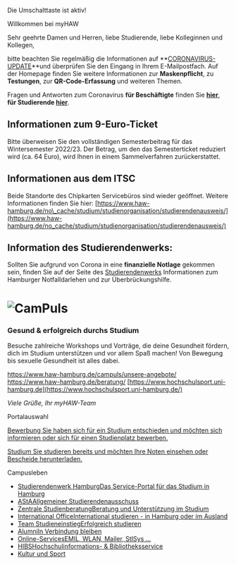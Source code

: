 Die Umschalttaste ist aktiv!

Willkommen bei myHAW

Sehr geehrte Damen und Herren,
liebe Studierende,
liebe Kolleginnen und Kollegen,

bitte beachten Sie regelmäßig die Informationen auf **[CORONAVIRUS-UPDATE](https://www.haw-hamburg.de/corona/)**und überprüfen Sie den Eingang in Ihrem E-Mailpostfach. Auf der Homepage finden Sie weitere Informationen zur **Maskenpflicht**, zu **Testungen**, zur **QR-Code-Erfassung** und weiteren Themen.

Fragen und Antworten zum Coronavirus **für Beschäftigte** finden Sie **[hier](https://www.haw-hamburg.de/corona/faq-beschaeftigte/)**,
**für Studierende [hier](https://www.haw-hamburg.de/corona/faq-studium-und-lehre/)**.

Informationen zum 9-Euro-Ticket
----------

Bitte überweisen Sie den vollständigen Semesterbeitrag für das Wintersemester 2022/23. Der Betrag, um den das Semesterticket reduziert wird (ca. 64 Euro), wird Ihnen in einem Sammelverfahren zurückerstattet.

Informationen aus dem ITSC
----------

Beide Standorte des Chipkarten Servicebüros sind wieder geöffnet.
Weitere Informationen finden Sie hier: [https://www.haw-hamburg.de/no\_cache/studium/studienorganisation/studierendenausweis/](https://www.haw-hamburg.de/no_cache/studium/studienorganisation/studierendenausweis/)

Information des Studierendenwerks:
----------

Sollten Sie aufgrund von Corona in eine **finanzielle Notlage** gekommen sein, finden Sie auf der Seite des [Studierendenwerks](https://www.studierendenwerk-hamburg.de/das-studierendenwerk-hamburg/corona-pandemie-informationen-und-unterstuetzung) Informationen zum Hamburger Notfalldarlehen und zur Überbrückungshilfe.

###  ###

![CamPuls](https://www.haw-hamburg.de/fileadmin/_processed_/a/e/csm_CamPuls_schwarz_transparent_812f299d2a.png)
==========

### Gesund & erfolgreich durchs Studium ###

Besuche zahlreiche Workshops und Vorträge, die deine Gesundheit fördern, dich im Studium unterstützen und vor allem Spaß machen!
Von Bewegung bis sexuelle Gesundheit ist alles dabei.

<https://www.haw-hamburg.de/campuls/unsere-angebote/>
<https://www.haw-hamburg.de/beratung/>
[https://www.hochschulsport.uni-hamburg.de](https://www.hochschulsport.uni-hamburg.de/)

*Viele Grüße, Ihr myHAW-Team*

Portalauswahl

[Bewerbung Sie haben sich für ein Studium entschieden und möchten sich informieren oder sich für einen Studienplatz bewerben.](https://myhaw.haw-hamburg.de/qisserver/pages/cs/sys/portal/hisinoneStartPage.faces?page=1)

[Studium Sie studieren bereits und möchten Ihre Noten einsehen oder Bescheide herunterladen.](https://myhaw.haw-hamburg.de/qisserver/pages/cs/sys/portal/hisinoneStartPage.faces?page=Studium)

Campusleben

* [Studierendenwerk HamburgDas Service-Portal für das Studium in Hamburg](https://www.studierendenwerk-hamburg.de/)
* [AStAAllgemeiner Studierendenausschuss](https://www.haw-hamburg.de/studium/campusleben/asta-und-stupa/)
* [Zentrale StudienberatungBeratung und Unterstützung im Studium](https://www.haw-hamburg.de/beratung/)
* [International OfficeInternational studieren - in Hamburg oder im Ausland](https://www.haw-hamburg.de/international/)
* [Team StudieneinstiegErfolgreich studieren](https://www.haw-hamburg.de/studium/studieneinstieg/)
* [AlumniIn Verbindung bleiben](https://www.haw-hamburg.de/hochschule/hochschuleinheiten/zentrum-fuer-karriereplanung/alumni/)
* [Online-ServicesEMIL, WLAN, Mailer, StISys ...](https://www.haw-hamburg.de/online-services/)
* [HIBSHochschulinformations- & Bibliotheksservice](https://www.haw-hamburg.de/hibs/)
* [Kultur und Sport](https://www.haw-hamburg.de/studium/campusleben/kultur-und-sport/)
